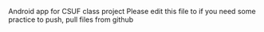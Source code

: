 Android app for CSUF class project
Please edit this file to if you need some practice to push, pull files from github
